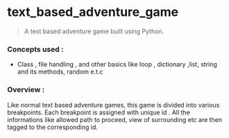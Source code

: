 # text_based_adventure_game

  > A text based adventure game built using Python.

### Concepts used : 
  - Class , file handling , and other basics like loop , dictionary ,list, string and its methods, random e.t.c
  
### Overview : 
  Like normal text based adventure games, this game is divided into various breakpoints. Each breakpoint is assigned with unique id . All the informations like allowed path to proceed, view of surrounding etc are then tagged to the corresponding id.  
